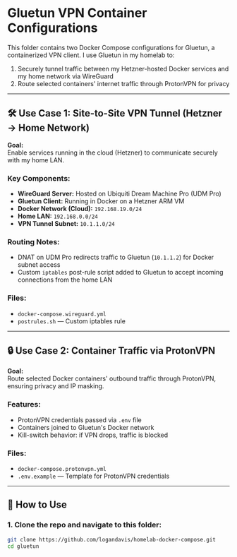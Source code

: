 # Gluetun VPN Container Configurations

This folder contains two Docker Compose configurations for Gluetun, a containerized VPN client. I use Gluetun in my homelab to:

1. Securely tunnel traffic between my Hetzner-hosted Docker services and my home network via WireGuard
2. Route selected containers' internet traffic through ProtonVPN for privacy

---

## 🛠️ Use Case 1: Site-to-Site VPN Tunnel (Hetzner → Home Network)

**Goal:**  
Enable services running in the cloud (Hetzner) to communicate securely with my home LAN.

### Key Components:
- **WireGuard Server:** Hosted on Ubiquiti Dream Machine Pro (UDM Pro)
- **Gluetun Client:** Running in Docker on a Hetzner ARM VM
- **Docker Network (Cloud):** `192.168.19.0/24`
- **Home LAN:** `192.168.0.0/24`
- **VPN Tunnel Subnet:** `10.1.1.0/24`

### Routing Notes:
- DNAT on UDM Pro redirects traffic to Gluetun (`10.1.1.2`) for Docker subnet access
- Custom `iptables` post-rule script added to Gluetun to accept incoming connections from the home LAN

### Files:
- `docker-compose.wireguard.yml`
- `postrules.sh` — Custom iptables rule

---

## 🔒 Use Case 2: Container Traffic via ProtonVPN

**Goal:**  
Route selected Docker containers' outbound traffic through ProtonVPN, ensuring privacy and IP masking.

### Features:
- ProtonVPN credentials passed via `.env` file
- Containers joined to Gluetun's Docker network
- Kill-switch behavior: if VPN drops, traffic is blocked

### Files:
- `docker-compose.protonvpn.yml`
- `.env.example` — Template for ProtonVPN credentials

---

## 🔧 How to Use

### 1. Clone the repo and navigate to this folder:
```bash
git clone https://github.com/logandavis/homelab-docker-compose.git
cd gluetun
